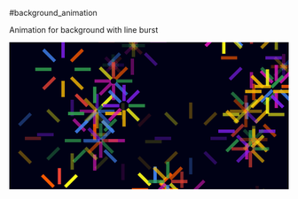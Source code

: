 #background_animation

Animation for background with line burst

![Alt text](Line_Burst_Background_Animation.png)